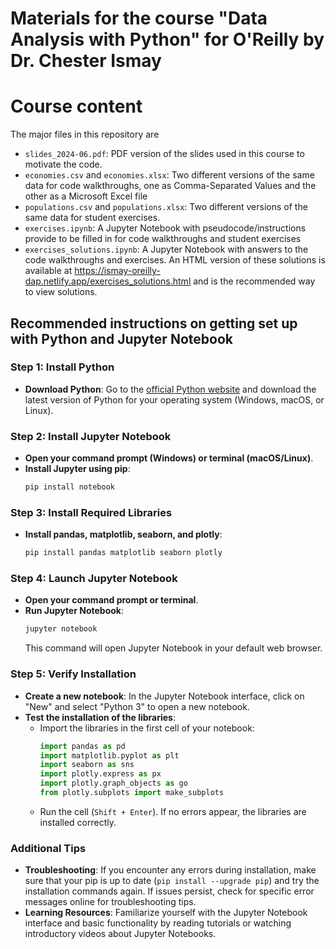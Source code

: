 # Materials for the course "Data Analysis with Python" for O'Reilly by Dr. Chester Ismay

# Course content

The major files in this repository are
- `slides_2024-06.pdf`: PDF version of the slides used in this course to motivate the code.
- `economies.csv` and `economies.xlsx`: Two different versions of the same data for code walkthroughs, one as Comma-Separated Values and the other as a Microsoft Excel file
- `populations.csv` and `populations.xlsx`: Two different versions of the same data for student exercises.
- `exercises.ipynb`: A Jupyter Notebook with pseudocode/instructions provide to be filled in for code walkthroughs and student exercises
- `exercises_solutions.ipynb`: A Jupyter Notebook with answers to the code walkthroughs and exercises. An HTML version of these solutions is available at https://ismay-oreilly-dap.netlify.app/exercises_solutions.html and is the recommended way to view solutions.

## Recommended instructions on getting set up with Python and Jupyter Notebook

### Step 1: Install Python
- **Download Python**: Go to the [official Python website](https://www.python.org/downloads/) and download the latest version of Python for your operating system (Windows, macOS, or Linux).

### Step 2: Install Jupyter Notebook
- **Open your command prompt (Windows) or terminal (macOS/Linux)**.
- **Install Jupyter using pip**:
   ```bash
   pip install notebook
   ```

### Step 3: Install Required Libraries
- **Install pandas, matplotlib, seaborn, and plotly**:
   ```bash
   pip install pandas matplotlib seaborn plotly
   ```

### Step 4: Launch Jupyter Notebook
- **Open your command prompt or terminal**.
- **Run Jupyter Notebook**:
   ```bash
   jupyter notebook
   ```
   This command will open Jupyter Notebook in your default web browser.

### Step 5: Verify Installation
- **Create a new notebook**: In the Jupyter Notebook interface, click on "New" and select "Python 3" to open a new notebook.
- **Test the installation of the libraries**:
   - Import the libraries in the first cell of your notebook:
     ```python
     import pandas as pd
     import matplotlib.pyplot as plt
     import seaborn as sns
     import plotly.express as px
     import plotly.graph_objects as go
     from plotly.subplots import make_subplots
     ```
   - Run the cell (`Shift + Enter`). If no errors appear, the libraries are installed correctly.

### Additional Tips
- **Troubleshooting**: If you encounter any errors during installation, make sure that your pip is up to date (`pip install --upgrade pip`) and try the installation commands again. If issues persist, check for specific error messages online for troubleshooting tips.
- **Learning Resources**: Familiarize yourself with the Jupyter Notebook interface and basic functionality by reading tutorials or watching introductory videos about Jupyter Notebooks.
